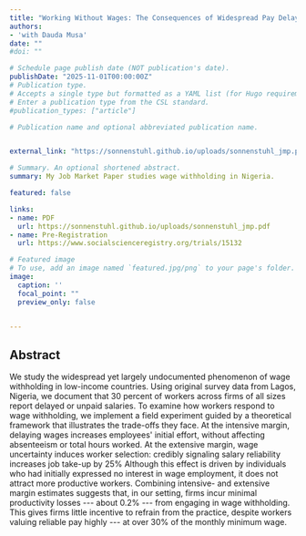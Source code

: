 ```yaml
---
title: "Working Without Wages: The Consequences of Widespread Pay Delays"
authors: 
- 'with Dauda Musa'
date: ""
#doi: ""

# Schedule page publish date (NOT publication's date).
publishDate: "2025-11-01T00:00:00Z"
# Publication type.
# Accepts a single type but formatted as a YAML list (for Hugo requirements).
# Enter a publication type from the CSL standard.
#publication_types: ["article"]

# Publication name and optional abbreviated publication name.


external_link: "https://sonnenstuhl.github.io/uploads/sonnenstuhl_jmp.pdf"

# Summary. An optional shortened abstract.
summary: My Job Market Paper studies wage withholding in Nigeria. 

featured: false

links:
- name: PDF
  url: https://sonnenstuhl.github.io/uploads/sonnenstuhl_jmp.pdf
- name: Pre-Registration
  url: https://www.socialscienceregistry.org/trials/15132

# Featured image
# To use, add an image named `featured.jpg/png` to your page's folder. 
image:
  caption: ''
  focal_point: ""
  preview_only: false


---
```


## Abstract
We study the widespread yet largely undocumented phenomenon of wage withholding in low-income countries.
  Using original survey data from Lagos, Nigeria, we document 
  that 30 percent of workers across firms of all sizes report delayed or unpaid salaries. 
  To examine how workers respond to wage withholding, we implement a 
  field experiment guided by a theoretical framework that illustrates the trade-offs they face.
  At the intensive margin, delaying wages increases employees' initial 
  effort, without affecting absenteeism or total hours worked.
  At the extensive margin, wage uncertainty 
  induces worker selection: credibly signaling salary reliability increases job take-up by 25%
  Although this effect is driven by individuals who had initially expressed no interest 
  in wage employment, it does not attract more productive workers.
  Combining intensive- and 
  extensive margin estimates suggests that, in our setting, firms incur minimal productivity losses --- about 
  0.2% --- from engaging in wage withholding.
  This gives firms little incentive to refrain from the practice, despite workers 
  valuing reliable pay highly --- at over 30% of the monthly minimum wage.



